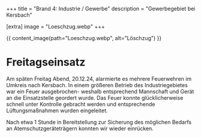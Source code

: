 +++
title = "Brand 4: Industrie / Gewerbe"
description = "Gewerbegebiet bei Kersbach"

[extra]
image = "Loeschzug.webp"
+++

{{ content_image(path="Loeschzug.webp", alt="Löschzug") }}

# Freitagseinsatz

Am späten Freitag Abend, 20.12.24, alarmierte es mehrere Feuerwehren im Umkreis nach Kersbach. In einem größeren Betrieb des Industriegebietes war ein Feuer ausgebrochen- weshalb entsprechend Mannschaft und Gerät an die Einsatzstelle geordert wurde. Das Feuer konnte glücklicherweise schnell unter Kontrolle gebracht werden und entsprechende Lüftungsmaßnahmen wurden eingeleitet.

Nach etwa 1 Stunde in Bereitstellung zur Sicherung des möglichen Bedarfs an Atemschutzgeräteträgern konnten wir wieder einrücken.
